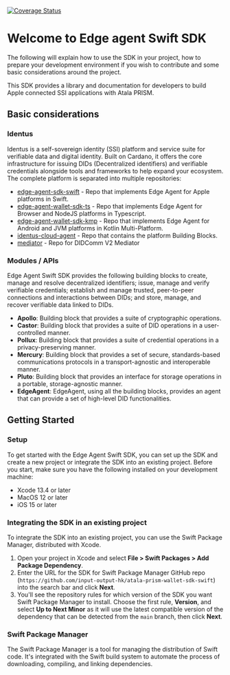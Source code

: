 [![Coverage Status](https://coveralls.io/repos/github/input-output-hk/atala-prism-wallet-sdk-swift/badge.svg?branch=main)](https://coveralls.io/github/input-output-hk/atala-prism-wallet-sdk-swift?branch=main)

# Welcome to Edge agent Swift SDK

The following will explain how to use the SDK in your project, how to prepare your development environment if you wish to contribute and some basic considerations around the project.

This SDK provides a library and documentation for developers to build Apple connected SSI applications with Atala PRISM.

## Basic considerations

### Identus

Identus is a self-sovereign identity (SSI) platform and service suite for verifiable data and digital identity. Built on Cardano, it offers the core infrastructure for issuing DIDs (Decentralized identifiers) and verifiable credentials alongside tools and frameworks to help expand your ecosystem.
The complete platform is separated into multiple repositories:

* [edge-agent-sdk-swift](https://github.com/input-output-hk/atala-prism-wallet-sdk-swift) - Repo that implements Edge Agent for Apple platforms in Swift.
* [edge-agent-wallet-sdk-ts](https://github.com/input-output-hk/atala-prism-wallet-sdk-ts) - Repo that implements Edge Agent for Browser and NodeJS platforms in Typescript.
* [edge-agent-wallet-sdk-kmp](https://github.com/input-output-hk/atala-prism-wallet-sdk-kmm) - Repo that implements Edge Agent for Android and JVM platforms in Kotlin Multi-Platform.
* [identus-cloud-agent](https://github.com/hyperledger/identus-cloud-agent) - Repo that contains the platform Building Blocks.
* [mediator](https://github.com/input-output-hk/atala-prism-mediator) - Repo for DIDComm V2 Mediator

### Modules / APIs

Edge Agent Swift SDK provides the following building blocks to create, manage and resolve decentralized identifiers; issue, manage and verify verifiable credentials; establish and manage trusted, peer-to-peer connections and interactions between DIDs; and store, manage, and recover verifiable data linked to DIDs.

* __Apollo__: Building block that provides a suite of cryptographic operations.
* __Castor__: Building block that provides a suite of DID operations in a user-controlled manner.
* __Pollux__: Building block that provides a suite of credential operations in a privacy-preserving manner.
* __Mercury__: Building block that provides a set of secure, standards-based communications protocols in a transport-agnostic and interoperable manner.
* __Pluto__: Building block that provides an interface for storage operations in a portable, storage-agnostic manner.
* __EdgeAgent__: EdgeAgent, using all the building blocks, provides an agent that can provide a set of high-level DID functionalities.

## Getting Started

### Setup

To get started with the Edge Agent Swift SDK, you can set up the SDK and create a new project or integrate the SDK into an existing project. Before you start, make sure you have the following installed on your development machine:

- Xcode 13.4 or later
- MacOS 12 or later
- iOS 15 or later

### Integrating the SDK in an existing project

To integrate the SDK into an existing project, you can use the Swift Package Manager, distributed with Xcode.

1. Open your project in Xcode and select **File > Swift Packages > Add Package Dependency**.
2. Enter the URL for the SDK for Swift Package Manager GitHub repo (`https://github.com/input-output-hk/atala-prism-wallet-sdk-swift`) into the search bar and click **Next**.
3. You'll see the repository rules for which version of the SDK you want Swift Package Manager to install. Choose the first rule, **Version**, and select **Up to Next Minor** as it will use the latest compatible version of the dependency that can be detected from the `main` branch, then click **Next**.

### Swift Package Manager

The Swift Package Manager is a tool for managing the distribution of Swift code. It's integrated with the Swift build system to automate the process of downloading, compiling, and linking dependencies.

